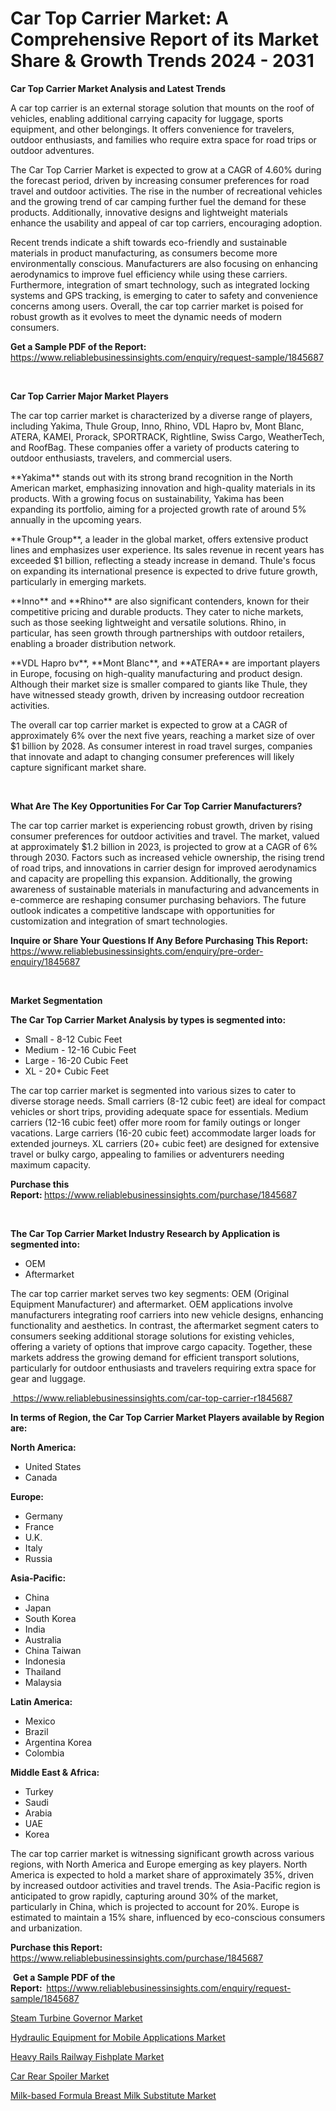 <p><h1>Car Top Carrier Market: A Comprehensive Report of its Market Share & Growth Trends 2024 - 2031</h1></p><p><strong>Car Top Carrier Market Analysis and Latest Trends</strong></p>
<p><p>A car top carrier is an external storage solution that mounts on the roof of vehicles, enabling additional carrying capacity for luggage, sports equipment, and other belongings. It offers convenience for travelers, outdoor enthusiasts, and families who require extra space for road trips or outdoor adventures.</p><p>The Car Top Carrier Market is expected to grow at a CAGR of 4.60% during the forecast period, driven by increasing consumer preferences for road travel and outdoor activities. The rise in the number of recreational vehicles and the growing trend of car camping further fuel the demand for these products. Additionally, innovative designs and lightweight materials enhance the usability and appeal of car top carriers, encouraging adoption.</p><p>Recent trends indicate a shift towards eco-friendly and sustainable materials in product manufacturing, as consumers become more environmentally conscious. Manufacturers are also focusing on enhancing aerodynamics to improve fuel efficiency while using these carriers. Furthermore, integration of smart technology, such as integrated locking systems and GPS tracking, is emerging to cater to safety and convenience concerns among users. Overall, the car top carrier market is poised for robust growth as it evolves to meet the dynamic needs of modern consumers.</p></p>
<p><strong>Get a Sample PDF of the Report:&nbsp;</strong> <a href="https://www.reliablebusinessinsights.com/enquiry/request-sample/1845687?utm_campaign=113&utm_medium=2&utm_source=Github&utm_content=ia&utm_term=01112024&utm_id=car-top-carrier">https://www.reliablebusinessinsights.com/enquiry/request-sample/1845687</a></p>
<p>&nbsp;</p>
<p><strong>Car Top Carrier Major Market Players</strong></p>
<p><p>The car top carrier market is characterized by a diverse range of players, including Yakima, Thule Group, Inno, Rhino, VDL Hapro bv, Mont Blanc, ATERA, KAMEI, Prorack, SPORTRACK, Rightline, Swiss Cargo, WeatherTech, and RoofBag. These companies offer a variety of products catering to outdoor enthusiasts, travelers, and commercial users.</p><p>**Yakima** stands out with its strong brand recognition in the North American market, emphasizing innovation and high-quality materials in its products. With a growing focus on sustainability, Yakima has been expanding its portfolio, aiming for a projected growth rate of around 5% annually in the upcoming years.</p><p>**Thule Group**, a leader in the global market, offers extensive product lines and emphasizes user experience. Its sales revenue in recent years has exceeded $1 billion, reflecting a steady increase in demand. Thule's focus on expanding its international presence is expected to drive future growth, particularly in emerging markets.</p><p>**Inno** and **Rhino** are also significant contenders, known for their competitive pricing and durable products. They cater to niche markets, such as those seeking lightweight and versatile solutions. Rhino, in particular, has seen growth through partnerships with outdoor retailers, enabling a broader distribution network.</p><p>**VDL Hapro bv**, **Mont Blanc**, and **ATERA** are important players in Europe, focusing on high-quality manufacturing and product design. Although their market size is smaller compared to giants like Thule, they have witnessed steady growth, driven by increasing outdoor recreation activities.</p><p>The overall car top carrier market is expected to grow at a CAGR of approximately 6% over the next five years, reaching a market size of over $1 billion by 2028. As consumer interest in road travel surges, companies that innovate and adapt to changing consumer preferences will likely capture significant market share.</p></p>
<p>&nbsp;</p>
<p><strong>What Are The Key Opportunities For Car Top Carrier Manufacturers?</strong></p>
<p><p>The car top carrier market is experiencing robust growth, driven by rising consumer preferences for outdoor activities and travel. The market, valued at approximately $1.2 billion in 2023, is projected to grow at a CAGR of 6% through 2030. Factors such as increased vehicle ownership, the rising trend of road trips, and innovations in carrier design for improved aerodynamics and capacity are propelling this expansion. Additionally, the growing awareness of sustainable materials in manufacturing and advancements in e-commerce are reshaping consumer purchasing behaviors. The future outlook indicates a competitive landscape with opportunities for customization and integration of smart technologies.</p></p>
<p><strong>Inquire or Share Your Questions If Any Before Purchasing This Report:</strong> <a href="https://www.reliablebusinessinsights.com/enquiry/pre-order-enquiry/1845687?utm_campaign=113&utm_medium=2&utm_source=Github&utm_content=ia&utm_term=01112024&utm_id=car-top-carrier">https://www.reliablebusinessinsights.com/enquiry/pre-order-enquiry/1845687</a></p>
<p>&nbsp;</p>
<p><strong>Market Segmentation</strong></p>
<p><strong>The Car Top Carrier Market Analysis by types is segmented into:</strong></p>
<p><ul><li>Small - 8-12 Cubic Feet</li><li>Medium - 12-16 Cubic Feet</li><li>Large - 16-20 Cubic Feet</li><li>XL - 20+ Cubic Feet</li></ul></p>
<p><p>The car top carrier market is segmented into various sizes to cater to diverse storage needs. Small carriers (8-12 cubic feet) are ideal for compact vehicles or short trips, providing adequate space for essentials. Medium carriers (12-16 cubic feet) offer more room for family outings or longer vacations. Large carriers (16-20 cubic feet) accommodate larger loads for extended journeys. XL carriers (20+ cubic feet) are designed for extensive travel or bulky cargo, appealing to families or adventurers needing maximum capacity.</p></p>
<p><strong>Purchase this Report:&nbsp;</strong><a href="https://www.reliablebusinessinsights.com/purchase/1845687?utm_campaign=113&utm_medium=2&utm_source=Github&utm_content=ia&utm_term=01112024&utm_id=car-top-carrier">https://www.reliablebusinessinsights.com/purchase/1845687</a></p>
<p>&nbsp;</p>
<p><strong>The Car Top Carrier Market Industry Research by Application is segmented into:</strong></p>
<p><ul><li>OEM</li><li>Aftermarket</li></ul></p>
<p><p>The car top carrier market serves two key segments: OEM (Original Equipment Manufacturer) and aftermarket. OEM applications involve manufacturers integrating roof carriers into new vehicle designs, enhancing functionality and aesthetics. In contrast, the aftermarket segment caters to consumers seeking additional storage solutions for existing vehicles, offering a variety of options that improve cargo capacity. Together, these markets address the growing demand for efficient transport solutions, particularly for outdoor enthusiasts and travelers requiring extra space for gear and luggage.</p></p>
<p><a href="https://www.reliablebusinessinsights.com/car-top-carrier-r1845687?utm_campaign=113&utm_medium=2&utm_source=Github&utm_content=ia&utm_term=01112024&utm_id=car-top-carrier">&nbsp;https://www.reliablebusinessinsights.com/car-top-carrier-r1845687</a></p>
<p><strong>In terms of Region, the Car Top Carrier Market Players available by Region are:</strong></p>
<p>
    <p> <strong> North America: </strong>
        <ul>
            <li>United States</li>
            <li>Canada</li>
        </ul>
        </p> 
    <p> <strong> Europe: </strong>
        <ul>
            <li>Germany</li>
            <li>France</li>
            <li>U.K.</li>
            <li>Italy</li>
            <li>Russia</li>
        </ul>
        </p> 
    <p> <strong> Asia-Pacific: </strong>
        <ul>
            <li>China</li>
            <li>Japan</li>
            <li>South Korea</li>
            <li>India</li>
            <li>Australia</li>
            <li>China Taiwan</li>
            <li>Indonesia</li>
            <li>Thailand</li>
            <li>Malaysia</li>
        </ul>
        </p> 
    <p> <strong> Latin America: </strong>
        <ul>
            <li>Mexico</li>
            <li>Brazil</li>
            <li>Argentina Korea</li>
            <li>Colombia</li>
        </ul>
        </p> 
    <p> <strong> Middle East & Africa: </strong>
        <ul>
            <li>Turkey</li>
            <li>Saudi</li>
            <li>Arabia</li>
            <li>UAE</li>
            <li>Korea</li>
        </ul>
    </p>
    </p>
<p><p>The car top carrier market is witnessing significant growth across various regions, with North America and Europe emerging as key players. North America is expected to hold a market share of approximately 35%, driven by increased outdoor activities and travel trends. The Asia-Pacific region is anticipated to grow rapidly, capturing around 30% of the market, particularly in China, which is projected to account for 20%. Europe is estimated to maintain a 15% share, influenced by eco-conscious consumers and urbanization.</p></p>
<p><strong>Purchase this Report: </strong><a href="https://www.reliablebusinessinsights.com/purchase/1845687?utm_campaign=113&utm_medium=2&utm_source=Github&utm_content=ia&utm_term=01112024&utm_id=car-top-carrier">https://www.reliablebusinessinsights.com/purchase/1845687</a></p>
<p>&nbsp;<strong>Get a Sample PDF of the Report:&nbsp;&nbsp;</strong><a href="https://www.reliablebusinessinsights.com/enquiry/request-sample/1845687?utm_campaign=113&utm_medium=2&utm_source=Github&utm_content=ia&utm_term=01112024&utm_id=car-top-carrier">https://www.reliablebusinessinsights.com/enquiry/request-sample/1845687</a></p>
<p><strong></strong></p>
<p><p><a href="https://github.com/denishaucarn/Market-Research-Report-List-1/blob/main/steam-turbine-governor-market.md?utm_campaign=113&utm_medium=2&utm_source=Github&utm_content=ia&utm_term=01112024&utm_id=car-top-carrier">Steam Turbine Governor Market</a></p><p><a href="https://issuu.com/reportprime-2/docs/hydraulic-equipment-for-mobile-appl_93f1f180a57484?utm_campaign=113&utm_medium=2&utm_source=Github&utm_content=ia&utm_term=01112024&utm_id=car-top-carrier">Hydraulic Equipment for Mobile Applications Market</a></p><p><a href="https://www.linkedin.com/pulse/global-heavy-rails-railway-fishplate-market-exploring-share-4fzuf?utm_campaign=113&utm_medium=2&utm_source=Github&utm_content=ia&utm_term=01112024&utm_id=car-top-carrier">Heavy Rails Railway Fishplate Market</a></p><p><a href="https://github.com/c0mxahyman/Market-Research-Report-List-1/blob/main/car-rear-spoiler-market.md?utm_campaign=113&utm_medium=2&utm_source=Github&utm_content=ia&utm_term=01112024&utm_id=car-top-carrier">Car Rear Spoiler Market</a></p><p><a href="https://www.linkedin.com/pulse/global-milk-based-formula-breast-milk-substitute-market-comprehensive-fd3gf?utm_campaign=113&utm_medium=2&utm_source=Github&utm_content=ia&utm_term=01112024&utm_id=car-top-carrier">Milk-based Formula Breast Milk Substitute Market</a></p></p>